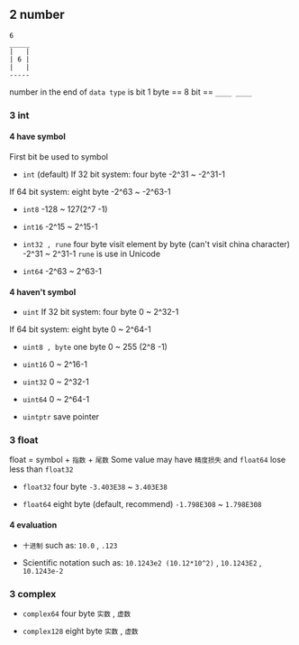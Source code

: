 ## 2 number
```shell
6
_____
|   |
| 6 |
|   |
-----
```
number in the end of `data type` is bit
1 byte == 8 bit == `____ ____`

### 3  int
#### 4   have symbol
First bit be used to symbol

* `int` (default)
If 32 bit system: four byte
-2^31 ~ -2^31-1

If 64 bit system: eight byte
-2^63 ~ -2^63-1

* `int8`
-128 ~ 127(2^7 -1)

* `int16`
-2^15 ~ 2^15-1

* `int32 , rune` four byte
visit element by byte (can't visit china character)
-2^31 ~ 2^31-1
`rune` is use in Unicode

* `int64`
-2^63 ~ 2^63-1


#### 4   haven't symbol
* `uint` 
If 32 bit system: four byte
0 ~ 2^32-1

If 64 bit system: eight byte
0 ~ 2^64-1

* `uint8 , byte` one byte
0 ~ 255 (2^8 -1)

* `uint16`
0 ~ 2^16-1

* `uint32`
0 ~ 2^32-1

* `uint64`
0 ~ 2^64-1

* `uintptr` 
save pointer



### 3  float
float = symbol + `指数` + `尾数`
Some value may have `精度损失` and `float64` lose less than `float32` 

* `float32` four byte
`-3.403E38` ~ `3.403E38`

* `float64` eight byte (default, recommend)
`-1.798E308` ~ `1.798E308`

#### 4   evaluation
* `十进制` 
such as: `10.0` , `.123`

* Scientific notation
such as: `10.1243e2 (10.12*10^2)` , `10.1243E2` , `10.1243e-2` 



### 3  complex
* `complex64` four byte
`实数` , `虚数` 

* `complex128` eight byte
`实数` , `虚数` 
